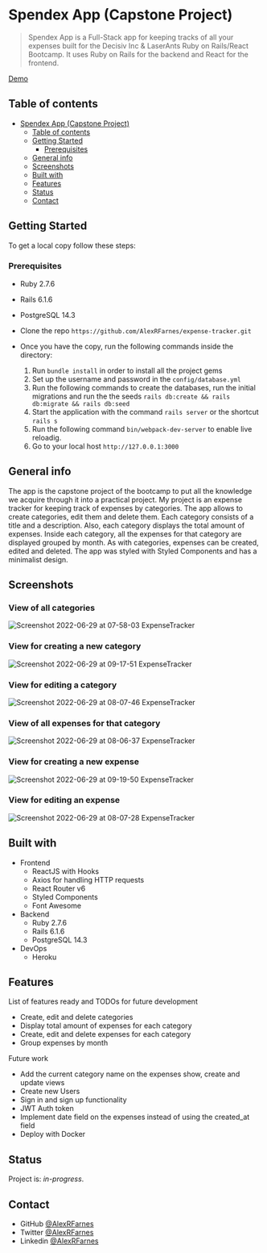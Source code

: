 # Spendex App (Capstone Project)

> Spendex App is a Full-Stack app for keeping tracks of all your expenses built for the Decisiv Inc & LaserAnts Ruby on Rails/React Bootcamp. It uses Ruby on Rails for the backend and React for the frontend.

[Demo](https://spendex-app-alex.herokuapp.com/)

## Table of contents
- [Spendex App (Capstone Project)](#spendex-app-capstone-project)
  - [Table of contents](#table-of-contents)
  - [Getting Started](#getting-started)
    - [Prerequisites](#prerequisites)
  - [General info](#general-info)
  - [Screenshots](#screenshots)
  - [Built with](#built-with)
  - [Features](#features)
  - [Status](#status)
  - [Contact](#contact)

## Getting Started

To get a local copy follow these steps:

### Prerequisites

- Ruby 2.7.6
- Rails 6.1.6
- PostgreSQL 14.3

- Clone the repo `https://github.com/AlexRFarnes/expense-tracker.git`
- Once you have the copy, run the following commands inside the directory:
  1. Run `bundle install` in order to install all the project gems
  2. Set up the username and password in the `config/database.yml` 
  3. Run the following commands to create the databases, run the initial migrations and run the the seeds `rails db:create && rails db:migrate && rails db:seed`
  4. Start the application with the command `rails server` or the shortcut `rails s`
  5. Run the following command `bin/webpack-dev-server` to enable live reloadig.
  6. Go to your local host `http://127.0.0.1:3000`

## General info

The app is the capstone project of the bootcamp to put all the knowledge we acquire through it into a practical project. My project is an expense tracker for keeping track of expenses by categories. The app allows to create categories, edit them and delete them. Each category consists of a title and a description. Also, each category displays the total amount of expenses. Inside each category, all the expenses for that category are displayed grouped by month. As with categories, expenses can be created, edited and deleted. The app was styled with Styled Components and has a minimalist design.

## Screenshots

### View of all categories
![Screenshot 2022-06-29 at 07-58-03 ExpenseTracker](https://user-images.githubusercontent.com/57517804/176330229-fc51f5e2-3a25-4f4e-aa38-edc245b4b6e5.png)

### View for creating a new category
![Screenshot 2022-06-29 at 09-17-51 ExpenseTracker](https://user-images.githubusercontent.com/57517804/176330418-8c666a21-5d64-4472-83ea-b0b468526ce8.png)

### View for editing a category
![Screenshot 2022-06-29 at 08-07-46 ExpenseTracker](https://user-images.githubusercontent.com/57517804/176330248-bc8bffaa-b722-4621-a6d2-807f77859953.png)

### View of all expenses for that category
![Screenshot 2022-06-29 at 08-06-37 ExpenseTracker](https://user-images.githubusercontent.com/57517804/176330266-998181b9-2fed-4ab7-b4bb-3ad9ca4cd088.png)

### View for creating a new expense
![Screenshot 2022-06-29 at 09-19-50 ExpenseTracker](https://user-images.githubusercontent.com/57517804/176330615-8e764d6a-1caa-4de5-80b5-23c2b3cb77da.png)

### View for editing an expense
![Screenshot 2022-06-29 at 08-07-28 ExpenseTracker](https://user-images.githubusercontent.com/57517804/176330284-5b080165-8055-4245-9366-fe81f6fc7015.png)

## Built with

- Frontend
  - ReactJS with Hooks
  - Axios for handling HTTP requests
  - React Router v6
  - Styled Components
  - Font Awesome
- Backend
  - Ruby 2.7.6
  - Rails 6.1.6
  - PostgreSQL 14.3
- DevOps
  - Heroku

## Features

List of features ready and TODOs for future development

- Create, edit and delete categories
- Display total amount of expenses for each category
- Create, edit and delete expenses for each category
- Group expenses by month

Future work

- Add the current category name on the expenses show, create and update views
- Create new Users
- Sign in and sign up functionality
- JWT Auth token
- Implement date field on the expenses instead of using the created_at field
- Deploy with Docker

## Status

Project is: _in-progress_.

## Contact

- GitHub [@AlexRFarnes](https://github.com/AlexRFarnes)
- Twitter [@AlexRFarnes](https://twitter.com/alexrfarnes)
- Linkedin [@AlexRFarnes](https://www.linkedin.com/in/alexrfarnes/)
